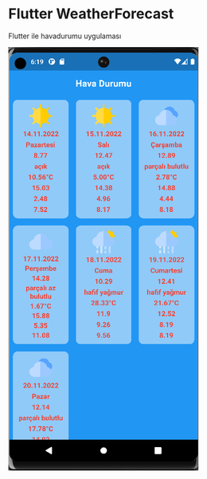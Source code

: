 # Flutter WeatherForecast
 Flutter ile havadurumu uygulaması
 
 
 
<img src="https://github.com/Gizemkaragozlu/Flutter-WeatherForecast/blob/main/ss/ss1.png?raw=true"/>
